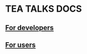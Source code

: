# TEA TALKS DOCS

## [For developers](./docs/developers/index.md)
## [For users](./docs/users/index.md)